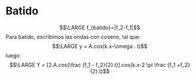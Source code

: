 # Batido
$$\LARGE f_{batido}=|f_2-f_1|$$
Para batido, escribimos las ondas con coseno, tal que:
$$\LARGE y = A.cos(k.x-\omega . t)$$
luego:
$$\LARGE Y = [2.A.cos(\frac {f_1 - f_2}{2}.t)].cos(k.x-2 \pi \frac {f_1 +f_2}{2}.t)$$
